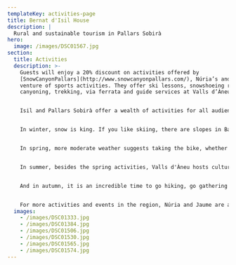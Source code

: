 ```yaml
---
templateKey: activities-page
title: Bernat d'Isil House
description: |
  Rural and sustainable tourism in Pallars Sobirà
hero:
  image: /images/DSC01567.jpg
section:
  title: Activities
  description: >-
    Guests will enjoy a 20% discount on activities offered by
    [SnowCanyonPallars](http://www.snowcanyonpallars.com/), Núria’s and Jaume’s
    venture of sports activities. They offer ski lessons, snowshoeing routes,
    canyoning, trekking, via ferrata and guide services at Valls d’Àneu.


    Isil and Pallars Sobirà offer a wealth of activities for all audiences, from sports to leisure, culture and gastronomy.


    In winter, snow is king. If you like skiing, there are slopes in Baqueira-Beret (17min to the car park of La Peülla), Espot-Esquí, Port-Ainé and Tavascan. If you are looking for cross-country skiing, there is Tavascan, Virós-Vall Ferrera and Pla de Beret. The region also offers the opportunity to do different routes with snow rackets. And the options for ski mountaineering routes are endless.


    In spring, more moderate weather suggests taking the bike, whether it is the road or the mountain bike. Àneu and Pallars Valleys offer spectacular itineraries. This is also a great moment in the year to start engaging in water activities as exciting as canyoning or rafting.


    In summer, besides the spring activities, Valls d'Àneu hosts cultural festivals Esbaiola't, Dansàneu, Esterri d'Àneu Beer Fair, Festival of Ancient Music of the Pyrenees, descents of fallas in Isil, Valencia d'Àneu and Alós, festivals every weekend and several fairs among others.


    And in autumn, it is an incredible time to go hiking, go gathering mushrooms or listen to the deer’s roar and contemplate the beautiful natural spectacle of the forest and its colors.


    For more activities and events in the region, Núria and Jaume are at your disposal to inform you about the latest. You can also stay up to date by browsing the [Tourism of the Valls d'Àneu](https://www.turismevallsdaneu.com) website.
  images:
    - /images/DSC01333.jpg
    - /images/DSC01384.jpg
    - /images/DSC01506.jpg
    - /images/DSC01530.jpg
    - /images/DSC01565.jpg
    - /images/DSC01574.jpg
---
```

